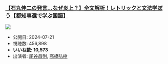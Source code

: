 ### [【石丸伸二の発言...なぜ炎上？】全文解析！レトリックと文法学ぼう【都知事選で学ぶ国語】](https://www.youtube.com/watch?v=5CfLTDqB4_Y)
[![](https://img.youtube.com/vi/5CfLTDqB4_Y/sddefault.jpg)](https://www.youtube.com/watch?v=5CfLTDqB4_Y)
-   公開日: 2024-07-21
-   視聴数: 456,898
-   **いいね数: 10,573**
-   出演者: [尾谷昌則](/rehacq_fan/people/尾谷昌則 "wikilink"), [高橋弘樹](/rehacq_fan/people/高橋弘樹 "wikilink")
